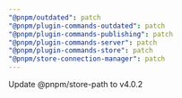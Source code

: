 ```yaml
---
"@pnpm/outdated": patch
"@pnpm/plugin-commands-outdated": patch
"@pnpm/plugin-commands-publishing": patch
"@pnpm/plugin-commands-server": patch
"@pnpm/plugin-commands-store": patch
"@pnpm/store-connection-manager": patch
---
```


Update @pnpm/store-path to v4.0.2

